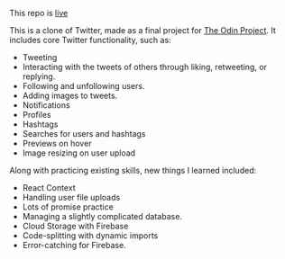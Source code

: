 This repo is [live](https://twitter-clone-12cf9.web.app/)

This is a clone of Twitter, made as a final project for [The Odin Project](https://www.theodinproject.com/courses/javascript/lessons/final-project-116ff273-1e55-4055-bd7f-146c17d0ec9c). It includes core Twitter functionality, such as:

- Tweeting
- Interacting with the tweets of others through liking, retweeting, or replying. 
- Following and unfollowing users. 
- Adding images to tweets. 
- Notifications
- Profiles
- Hashtags
- Searches for users and hashtags
- Previews on hover
- Image resizing on user upload


Along with practicing existing skills, new things I learned included:

- React Context
- Handling user file uploads
- Lots of promise practice
- Managing a slightly complicated database. 
- Cloud Storage with Firebase
- Code-splitting with dynamic imports
- Error-catching for Firebase.
